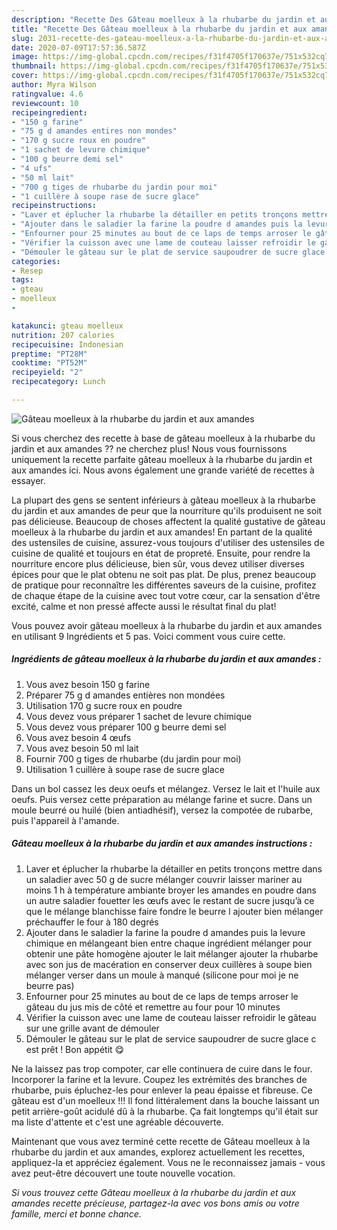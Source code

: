 ```yaml
---
description: "Recette Des Gâteau moelleux à la rhubarbe du jardin et aux amandes"
title: "Recette Des Gâteau moelleux à la rhubarbe du jardin et aux amandes"
slug: 2031-recette-des-gateau-moelleux-a-la-rhubarbe-du-jardin-et-aux-amandes
date: 2020-07-09T17:57:36.587Z
image: https://img-global.cpcdn.com/recipes/f31f4705f170637e/751x532cq70/gateau-moelleux-a-la-rhubarbe-du-jardin-et-aux-amandes-photo-principale-de-la-recette.jpg
thumbnail: https://img-global.cpcdn.com/recipes/f31f4705f170637e/751x532cq70/gateau-moelleux-a-la-rhubarbe-du-jardin-et-aux-amandes-photo-principale-de-la-recette.jpg
cover: https://img-global.cpcdn.com/recipes/f31f4705f170637e/751x532cq70/gateau-moelleux-a-la-rhubarbe-du-jardin-et-aux-amandes-photo-principale-de-la-recette.jpg
author: Myra Wilson
ratingvalue: 4.6
reviewcount: 10
recipeingredient:
- "150 g farine"
- "75 g d amandes entires non mondes"
- "170 g sucre roux en poudre"
- "1 sachet de levure chimique"
- "100 g beurre demi sel"
- "4 ufs"
- "50 ml lait"
- "700 g tiges de rhubarbe du jardin pour moi"
- "1 cuillère à soupe rase de sucre glace"
recipeinstructions:
- "Laver et éplucher la rhubarbe la détailler en petits tronçons mettre dans un saladier avec 50 g de sucre mélanger couvrir laisser mariner au moins 1 h à température ambiante broyer les amandes en poudre dans un autre saladier fouetter les œufs avec le restant de sucre jusqu’à ce que le mélange blanchisse faire fondre le beurre l ajouter bien mélanger préchauffer le four à 180 degrés"
- "Ajouter dans le saladier la farine la poudre d amandes puis la levure chimique en mélangeant bien entre chaque ingrédient mélanger pour obtenir une pâte homogène ajouter le lait mélanger ajouter la rhubarbe avec son jus de macération en conserver deux cuillères à soupe bien mélanger verser dans un moule à manqué (silicone pour moi je ne beurre pas)"
- "Enfourner pour 25 minutes au bout de ce laps de temps arroser le gâteau du jus mis de côté et remettre au four pour 10 minutes"
- "Vérifier la cuisson avec une lame de couteau laisser refroidir le gâteau sur une grille avant de démouler"
- "Démouler le gâteau sur le plat de service saupoudrer de sucre glace c est prêt ! Bon appétit 😋"
categories:
- Resep
tags:
- gteau
- moelleux
- 

katakunci: gteau moelleux  
nutrition: 207 calories
recipecuisine: Indonesian
preptime: "PT28M"
cooktime: "PT52M"
recipeyield: "2"
recipecategory: Lunch

---
```



![Gâteau moelleux à la rhubarbe du jardin et aux amandes](https://img-global.cpcdn.com/recipes/f31f4705f170637e/751x532cq70/gateau-moelleux-a-la-rhubarbe-du-jardin-et-aux-amandes-photo-principale-de-la-recette.jpg)

Si vous cherchez des recette à base de gâteau moelleux à la rhubarbe du jardin et aux amandes ?? ne cherchez plus! Nous vous fournissons uniquement la recette parfaite gâteau moelleux à la rhubarbe du jardin et aux amandes ici. Nous avons également une grande variété de recettes à essayer.

La plupart des gens se sentent inférieurs à gâteau moelleux à la rhubarbe du jardin et aux amandes de peur que la nourriture qu'ils produisent ne soit pas délicieuse. Beaucoup de choses affectent la qualité gustative de gâteau moelleux à la rhubarbe du jardin et aux amandes! En partant de la qualité des ustensiles de cuisine, assurez-vous toujours d'utiliser des ustensiles de cuisine de qualité et toujours en état de propreté. Ensuite, pour rendre la nourriture encore plus délicieuse, bien sûr, vous devez utiliser diverses épices pour que le plat obtenu ne soit pas plat. De plus, prenez beaucoup de pratique pour reconnaître les différentes saveurs de la cuisine, profitez de chaque étape de la cuisine avec tout votre cœur, car la sensation d'être excité, calme et non pressé affecte aussi le résultat final du plat!

<!--inarticleads1-->

Vous pouvez avoir gâteau moelleux à la rhubarbe du jardin et aux amandes en utilisant 9 Ingrédients et 5 pas. Voici comment vous cuire cette.

##### Ingrédients de gâteau moelleux à la rhubarbe du jardin et aux amandes :

1. Vous avez besoin 150 g farine
1. Préparer 75 g d amandes entières non mondées
1. Utilisation 170 g sucre roux en poudre
1. Vous devez vous préparer 1 sachet de levure chimique
1. Vous devez vous préparer 100 g beurre demi sel
1. Vous avez besoin 4 œufs
1. Vous avez besoin 50 ml lait
1. Fournir 700 g tiges de rhubarbe (du jardin pour moi)
1. Utilisation 1 cuillère à soupe rase de sucre glace


Dans un bol cassez les deux oeufs et mélangez. Versez le lait et l&#39;huile aux oeufs. Puis versez cette préparation au mélange farine et sucre. Dans un moule beurré ou huilé (bien antiadhésif), versez la compotée de rubarbe, puis l&#39;appareil à l&#39;amande. 

<!--inarticleads2-->

##### Gâteau moelleux à la rhubarbe du jardin et aux amandes instructions :

1. Laver et éplucher la rhubarbe la détailler en petits tronçons mettre dans un saladier avec 50 g de sucre mélanger couvrir laisser mariner au moins 1 h à température ambiante broyer les amandes en poudre dans un autre saladier fouetter les œufs avec le restant de sucre jusqu’à ce que le mélange blanchisse faire fondre le beurre l ajouter bien mélanger préchauffer le four à 180 degrés
1. Ajouter dans le saladier la farine la poudre d amandes puis la levure chimique en mélangeant bien entre chaque ingrédient mélanger pour obtenir une pâte homogène ajouter le lait mélanger ajouter la rhubarbe avec son jus de macération en conserver deux cuillères à soupe bien mélanger verser dans un moule à manqué (silicone pour moi je ne beurre pas)
1. Enfourner pour 25 minutes au bout de ce laps de temps arroser le gâteau du jus mis de côté et remettre au four pour 10 minutes
1. Vérifier la cuisson avec une lame de couteau laisser refroidir le gâteau sur une grille avant de démouler
1. Démouler le gâteau sur le plat de service saupoudrer de sucre glace c est prêt ! Bon appétit 😋


Ne la laissez pas trop compoter, car elle continuera de cuire dans le four. Incorporer la farine et la levure. Coupez les extrémités des branches de rhubarbe, puis épluchez-les pour enlever la peau épaisse et fibreuse. Ce gâteau est d&#39;un moelleux !!! Il fond littéralement dans la bouche laissant un petit arrière-goût acidulé dû à la rhubarbe. Ça fait longtemps qu&#39;il était sur ma liste d&#39;attente et c&#39;est une agréable découverte. 

<!--inarticleads1-->

<p>
Maintenant que vous avez terminé cette recette de Gâteau moelleux à la rhubarbe du jardin et aux amandes, explorez actuellement les recettes, appliquez-la et appréciez également. Vous ne le reconnaissez jamais - vous avez peut-être découvert une toute nouvelle vocation.
</p>

<p>
<i>Si vous trouvez cette Gâteau moelleux à la rhubarbe du jardin et aux amandes recette précieuse, partagez-la avec vos bons amis ou votre famille, merci et bonne chance.</i>
</p>
